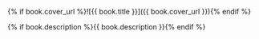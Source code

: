 {% if book.cover_url %}![{{ book.title }}]({{ book.cover_url }}){% endif %}

{% if book.description %}{{ book.description }}{% endif %}
